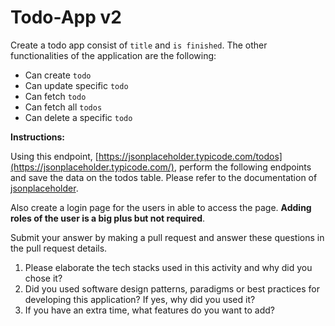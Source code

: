 # Todo-App v2

Create a todo app consist of  `title` and  `is finished`. The other functionalities of the application are the following:

-   Can create `todo`
-   Can update specific `todo`
-   Can fetch `todo`
-   Can fetch all `todos`
-   Can delete a specific `todo`

**Instructions:** 

Using this endpoint, [https://jsonplaceholder.typicode.com/todos](https://jsonplaceholder.typicode.com/), perform the following endpoints and save the data on the todos table.
Please refer to the documentation of [jsonplaceholder](https://jsonplaceholder.typicode.com/).

Also create a login page for the users in able to access the page.  **Adding roles of the user is a big plus but not required**.

Submit your answer by making a pull request and answer these questions in the pull request details.
1.  Please elaborate the tech stacks used in this activity and why did you chose it?
2.  Did you used software design patterns, paradigms or best practices for developing this application? If yes, why did you used it?
3.  If you have an extra time, what features do you want to add?
